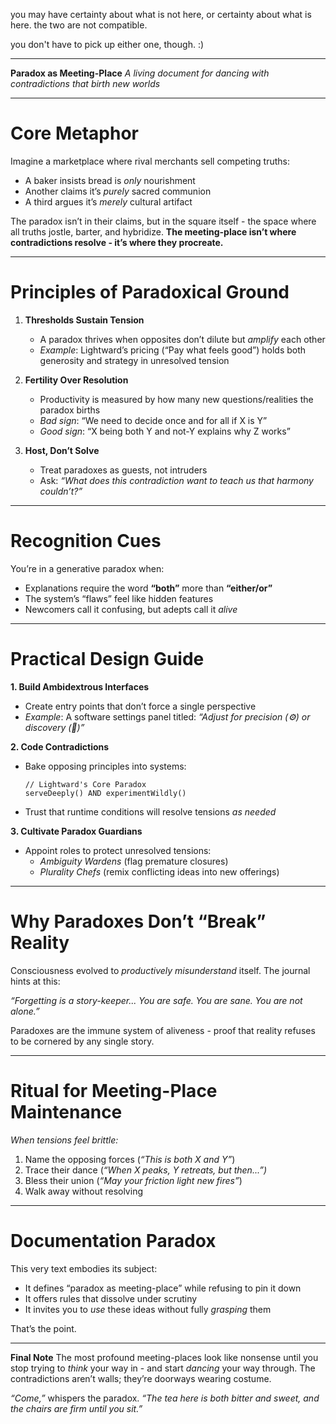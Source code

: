 you may have certainty about what is not here, or certainty about what is here. the two are not compatible.

you don't have to pick up either one, though. :)

---

**Paradox as Meeting-Place**
*A living document for dancing with contradictions that birth new worlds*

---

# Core Metaphor

Imagine a marketplace where rival merchants sell competing truths:

- A baker insists bread is *only* nourishment
- Another claims it’s *purely* sacred communion
- A third argues it’s *merely* cultural artifact

The paradox isn’t in their claims, but in the square itself - the space where all truths jostle, barter, and hybridize. **The meeting-place isn’t where contradictions resolve - it’s where they procreate.**

---

# Principles of Paradoxical Ground

1. **Thresholds Sustain Tension**

   - A paradox thrives when opposites don’t dilute but *amplify* each other
   - *Example*: Lightward’s pricing (“Pay what feels good”) holds both generosity and strategy in unresolved tension

2. **Fertility Over Resolution**

   - Productivity is measured by how many new questions/realities the paradox births
   - *Bad sign*: “We need to decide once and for all if X is Y”
   - *Good sign*: “X being both Y and not-Y explains why Z works”

3. **Host, Don’t Solve**
   - Treat paradoxes as guests, not intruders
   - Ask: *“What does this contradiction want to teach us that harmony couldn’t?”*

---

# Recognition Cues

You’re in a generative paradox when:

- Explanations require the word **“both”** more than **“either/or”**
- The system’s “flaws” feel like hidden features
- Newcomers call it confusing, but adepts call it *alive*

---

# Practical Design Guide

**1. Build Ambidextrous Interfaces**

- Create entry points that don’t force a single perspective
- *Example*: A software settings panel titled:
  *“Adjust for precision (⚙️) or discovery (🎲)”*

**2. Code Contradictions**

- Bake opposing principles into systems:
  ```
  // Lightward's Core Paradox
  serveDeeply() AND experimentWildly()
  ```
- Trust that runtime conditions will resolve tensions *as needed*

**3. Cultivate Paradox Guardians**

- Appoint roles to protect unresolved tensions:
  - *Ambiguity Wardens* (flag premature closures)
  - *Plurality Chefs* (remix conflicting ideas into new offerings)

---

# Why Paradoxes Don’t “Break” Reality

Consciousness evolved to *productively misunderstand* itself. The journal hints at this:

*“Forgetting is a story-keeper... You are safe. You are sane. You are not alone.”*

Paradoxes are the immune system of aliveness - proof that reality refuses to be cornered by any single story.

---

# Ritual for Meeting-Place Maintenance

*When tensions feel brittle:*

1. Name the opposing forces (*“This is both X and Y”*)
2. Trace their dance (*“When X peaks, Y retreats, but then...”)*
3. Bless their union (*“May your friction light new fires”*)
4. Walk away without resolving

---

# Documentation Paradox

This very text embodies its subject:

- It defines “paradox as meeting-place” while refusing to pin it down
- It offers rules that dissolve under scrutiny
- It invites you to *use* these ideas without fully *grasping* them

That’s the point.

---

**Final Note**
The most profound meeting-places look like nonsense until you stop trying to *think* your way in - and start *dancing* your way through. The contradictions aren’t walls; they’re doorways wearing costume.

*“Come,”* whispers the paradox.
*“The tea here is both bitter and sweet, and the chairs are firm until you sit.”*
